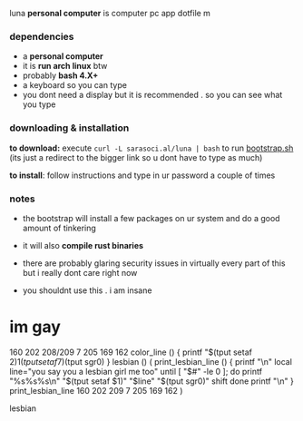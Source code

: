 luna **personal computer** is computer pc app dotfile m

### dependencies

- a **personal computer**
- it is **run arch linux** btw
- probably **bash 4.X+**
- a keyboard so you can type
- you dont need a display but it is recommended . so you can see what you  type

### downloading & installation

**to download:** execute `curl -L sarasoci.al/luna | bash` to run [bootstrap.sh](https://raw.githubusercontent.com/sarasocial/luna/master/bootstrap.sh) (its just a redirect to the bigger link so u dont have to type as much)

**to install**: follow instructions and type in ur password a couple of times

### notes

- the bootstrap will install a few packages on ur system and do a good amount of tinkering
- it will also **compile rust binaries**
- there are probably glaring security issues in virtually every part of this        but       i really dont care  right now

- you shouldnt use this .   i am insane


# im gay
160 202 208/209 7 205 169 162
color_line () {
    printf "$(tput setaf $2)$1$(tput setaf 7)$(tput sgr0)
}
lesbian () (
    print_lesbian_line () {
        printf "\n"
        local line="you say you a lesbian girl me too"
        until [ "$#" -le 0 ]; do
            printf "%s%s%s\n" "$(tput setaf $1)" "$line" "$(tput sgr0)"
            shift
        done
        printf "\n"
    }
    print_lesbian_line 160 202 209 7 205 169 162
)

lesbian